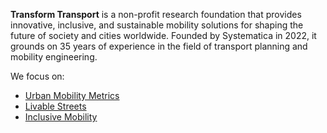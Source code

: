 **Transform Transport** is a non-profit research foundation that provides innovative, inclusive, and sustainable mobility solutions for shaping the future of society and cities worldwide. Founded by Systematica in 2022, it grounds on 35 years of experience in the field of transport planning and mobility engineering.

We focus on:
+ [Urban Mobility Metrics](https://transformtransport.org/research/urban-mobility-metrics/)
+ [Livable Streets](https://transformtransport.org/research/livable-streets/)
+ [Inclusive Mobility](https://transformtransport.org/research/inclusive-mobility/)



<!--
**TransformTransport/TransformTransport** is a ✨ _special_ ✨ repository because its `README.md` (this file) appears on your GitHub profile.

Here are some ideas to get you started:

- 🔭 I’m currently working on ...
- 🌱 I’m currently learning ...
- 👯 I’m looking to collaborate on ...
- 🤔 I’m looking for help with ...
- 💬 Ask me about ...
- 📫 How to reach me: ...
- 😄 Pronouns: ...
- ⚡ Fun fact: ...
-->
